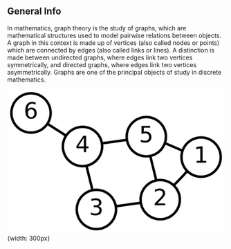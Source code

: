 ## General Info

In mathematics, graph theory is the study of graphs, which are mathematical structures used to model pairwise relations between objects. A graph in this context is made up of vertices (also called nodes or points) which are connected by edges (also called links or lines). A distinction is made between undirected graphs, where edges link two vertices symmetrically, and directed graphs, where edges link two vertices asymmetrically. Graphs are one of the principal objects of study in discrete mathematics.

![Grap Map](/assets/graph-map.png){width: 300px}
